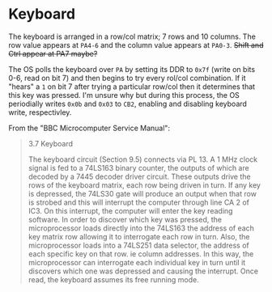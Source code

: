 Keyboard
===
The keyboard is arranged in a row/col matrix; 7 rows and 10 columns. The row
value appears at `PA4-6` and the column value appears at `PA0-3`. ~~Shift and Ctrl
appear at PA7 maybe?~~

The OS polls the keyboard over `PA` by setting its DDR to `0x7f` (write on bits 0-6,
read on bit 7) and then begins to try every rol/col combination. If it "hears"
a `1` on bit 7 after trying a particular row/col then it determines that this 
key was pressed. I'm unsure why but during this process, the OS periodially 
writes `0x0b` and `0x03` to `CB2`, enabling and disabling keyboard write, 
respectivley.

From the "BBC Microcomputer Service Manual":

> 3.7 Keyboard
>
> The keyboard circuit (Section 9.5) connects via PL 13. A 1 MHz clock signal is 
> fed to a 74LS163 binary counter, the outputs of which are decoded by a 7445 
> decoder driver circuit. These outputs drive the rows of the keyboard matrix, 
> each row being driven in turn. If any key is depressed, the 74LS30 gate will 
> produce an output when that row is strobed and this will interrupt the computer 
> through line CA 2 of IC3. On this interrupt, the computer will enter the key 
> reading software. In order to discover which key was pressed, the microprocessor 
> loads directly into the 74LS163 the address of each key matrix row allowing 
> it to interrogate each row in turn. Also, the microprocessor loads into a 
> 74LS251 data selector, the address of each specific key on that row. ie column 
> addresses. In this way, the microprocessor can interrogate each individual 
> key in turn until it discovers which one was depressed and causing the interrupt. 
> Once read, the keyboard assumes its free running mode.
